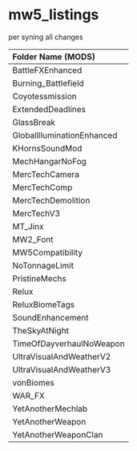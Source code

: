 # mw5_listings
per syning all changes 

| Folder Name  (MODS)        |
|:---------------------------|
| BattleFXEnhanced           |
| Burning_Battlefield        |
| Coyotessmission            |
| ExtendedDeadlines          |
| GlassBreak                 |
| GlobalIlluminationEnhanced |
| KHornsSoundMod             |
| MechHangarNoFog            |
| MercTechCamera             |
| MercTechComp               |
| MercTechDemolition         |
| MercTechV3                 |
| MT_Jinx                    |
| MW2_Font                   |
| MW5Compatibility           |
| NoTonnageLimit             |
| PristineMechs              |
| Relux                      |
| ReluxBiomeTags             |
| SoundEnhancement           |
| TheSkyAtNight              |
| TimeOfDayverhaulNoWeapon   |
| UltraVisualAndWeatherV2    |
| UltraVisualAndWeatherV3    |
| vonBiomes                  |
| WAR_FX                     |
| YetAnotherMechlab          |
| YetAnotherWeapon           |
| YetAnotherWeaponClan       |
